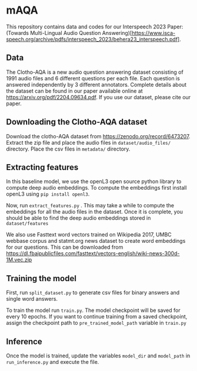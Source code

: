 # mAQA
This repository contains data and codes for our Interspeech 2023 Paper: (Towards Multi-Lingual Audio Question Answering)[https://www.isca-speech.org/archive/pdfs/interspeech_2023/behera23_interspeech.pdf].

## Data


The Clotho-AQA is a new audio question answering dataset consisting of 1991 audio files and 6 different questions per each file. Each question is answered independently by 3 different annotators. Complete details about the dataset can be found in our paper available online at https://arxiv.org/pdf/2204.09634.pdf. If you use our dataset, please cite our paper.

##  Downloading the Clotho-AQA dataset
Download the clotho-AQA dataset from https://zenodo.org/record/6473207. Extract the zip file and place the audio files in `dataset/audio_files/` directory. Place the csv files in `metadata/` directory. 
##  Extracting features
In this baseline model, we use the openL3 open source python library to compute deep audio embeddings. To compute the embeddings first install openL3 using
`pip install openl3`.

Now, run `extract_features.py` . This may take a while to compute the embeddings for all the audio files in the dataset. Once it is complete, you should be able to find the deep audio embeddings stored in `dataset/features` 

We also use Fasttext word vectors trained on Wikipedia 2017, UMBC webbase corpus and statmt.org news dataset to create word embeddings for our questions. This can be downloaded from https://dl.fbaipublicfiles.com/fasttext/vectors-english/wiki-news-300d-1M.vec.zip 
##  Training the model
First, run `split_dataset.py` to generate csv files for binary answers and single word answers.

To train the model run `train.py`. The model checkpoint will be saved for every 10 epochs. If you want to continue training from a saved checkpoint, assign the checkpoint path to `pre_trained_model_path` variable in `train.py`
##  Inference
Once the model is trained, update the variables `model_dir` and `model_path` in `run_inference.py` and execute the file.
